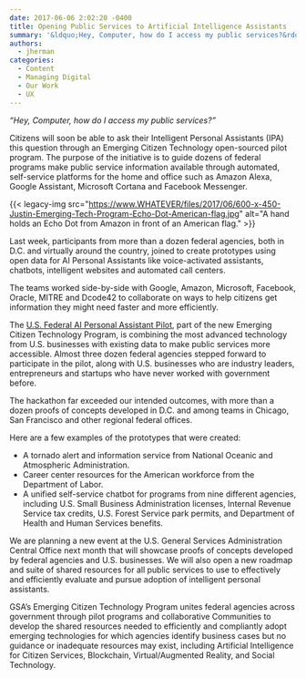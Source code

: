 ```yaml
---
date: 2017-06-06 2:02:20 -0400
title: Opening Public Services to Artificial Intelligence Assistants
summary: '&ldquo;Hey, Computer, how do I access my public services?&rdquo;  Citizens will soon be able to ask their Intelligent Personal Assistants (IPA) this question through an Emerging Citizen Technology open-sourced pilot program. The purpose of the initiative is to guide dozens of federal programs make public service information available through automated, self-service platforms for the home'
authors:
  - jherman
categories:
  - Content
  - Managing Digital
  - Our Work
  - UX
---
```


_“Hey, Computer, how do I access my public services?”_ 

Citizens will soon be able to ask their Intelligent Personal Assistants (IPA) this question through an Emerging Citizen Technology open-sourced pilot program. The purpose of the initiative is to guide dozens of federal programs make public service information available through automated, self-service platforms for the home and office such as Amazon Alexa, Google Assistant, Microsoft Cortana and Facebook Messenger.

{{< legacy-img src="https://www.WHATEVER/files/2017/06/600-x-450-Justin-Emerging-Tech-Program-Echo-Dot-American-flag.jpg" alt="A hand holds an Echo Dot from Amazon in front of an American flag." >}}

Last week, participants from more than a dozen federal agencies, both in D.C. and virtually around the country, joined to create prototypes using open data for AI Personal Assistants like voice-activated assistants, chatbots, intelligent websites and automated call centers.

The teams worked side-by-side with Google, Amazon, Microsoft, Facebook, Oracle, MITRE and Dcode42 to collaborate on ways to help citizens get information they might need faster and more efficiently.

The [U.S. Federal AI Personal Assistant Pilot](https://github.com/GSA/AI-Assistant-Pilot/wiki), part of the new Emerging Citizen Technology Program, is combining the most advanced technology from U.S. businesses with existing data to make public services more accessible. Almost three dozen federal agencies stepped forward to participate in the pilot, along with U.S. businesses who are industry leaders, entrepreneurs and startups who have never worked with government before.

The hackathon far exceeded our intended outcomes, with more than a dozen proofs of concepts developed in D.C. and among teams in Chicago, San Francisco and other regional federal offices.

Here are a few examples of the prototypes that were created:

  * A tornado alert and information service from National Oceanic and Atmospheric Administration.
  * Career center resources for the American workforce from the Department of Labor.
  * A unified self-service chatbot for programs from nine different agencies, including U.S. Small Business Administration licenses, Internal Revenue Service tax credits, U.S. Forest Service park permits, and Department of Health and Human Services benefits.

We are planning a new event at the U.S. General Services Administration Central Office next month that will showcase proofs of concepts developed by federal agencies and U.S. businesses. We will also open a new roadmap and suite of shared resources for all public services to use to effectively and efficiently evaluate and pursue adoption of intelligent personal assistants.

GSA’s Emerging Citizen Technology Program unites federal agencies across government through pilot programs and collaborative Communities to develop the shared resources needed to efficiently and compliantly adopt emerging technologies for which agencies identify business cases but no guidance or inadequate resources may exist, including Artificial Intelligence for Citizen Services, Blockchain, Virtual/Augmented Reality, and Social Technology.